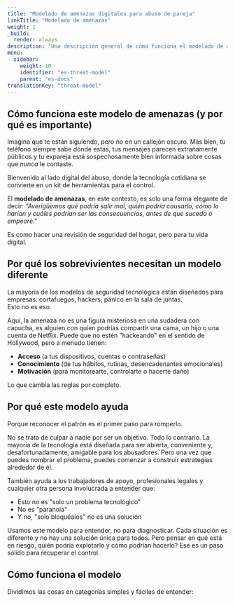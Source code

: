 ```yaml
---
title: "Modelado de amenazas digitales para abuso de pareja"
linkTitle: "Modelado de amenazas"
weight: 1
_build:
  render: always
description: "Una descripción general de cómo funciona el modelado de amenazas digitales en el contexto del abuso facilitado por la tecnología."
menu:
  sidebar:
    weight: 10
    identifier: "es-threat-model"
    parent: "es-docs"
translationKey: "threat-model"
---
```


## Cómo funciona este modelo de amenazas (y por qué es importante)

Imagina que te están siguiendo, pero no en un callejón oscuro. Más bien, tu teléfono siempre sabe dónde estás, tus mensajes parecen extrañamente públicos y tu expareja está sospechosamente bien informada sobre cosas que *nunca* le contaste.

Bienvenido al lado digital del abuso, donde la tecnología cotidiana se convierte en un kit de herramientas para el control.

El **modelado de amenazas**, en este contexto, es solo una forma elegante de decir: *"Averigüemos qué podría salir mal, quién podría causarlo, cómo lo harían y cuáles podrían ser las consecuencias, antes de que suceda o empeore."*

Es como hacer una revisión de seguridad del hogar, pero para tu vida digital.

## Por qué los sobrevivientes necesitan un modelo diferente

La mayoría de los modelos de seguridad tecnológica están diseñados para empresas: cortafuegos, hackers, pánico en la sala de juntas.  
Esto no es eso.  

Aquí, la amenaza no es una figura misteriosa en una sudadera con capucha, es alguien con quien podrías compartir una cama, un hijo o una cuenta de Netflix. Puede que no estén "hackeando" en el sentido de Hollywood, pero a menudo tienen:

- **Acceso** (a tus dispositivos, cuentas o contraseñas)  
- **Conocimiento** (de tus hábitos, rutinas, desencadenantes emocionales)  
- **Motivación** (para monitorearte, controlarte o hacerte daño)  

Lo que cambia las reglas por completo.

## Por qué este modelo ayuda

Porque reconocer el patrón es el primer paso para romperlo.

No se trata de culpar a nadie por ser un objetivo. Todo lo contrario. La mayoría de la tecnología está diseñada para ser abierta, conveniente y, desafortunadamente, amigable para los abusadores. Pero una vez que puedes nombrar el problema, puedes comenzar a construir estrategias alrededor de él.

También ayuda a los trabajadores de apoyo, profesionales legales y cualquier otra persona involucrada a entender que:

- Esto no es "solo un problema tecnológico"
- No es "paranoia"
- Y no, "solo bloquéalos" no es una solución

Usamos este modelo para entender, no para diagnosticar. Cada situación es diferente y no hay una solución única para todos. Pero pensar en qué está en riesgo, quién podría explotarlo y cómo podrían hacerlo? Ese es un paso sólido para recuperar el control.

## Cómo funciona el modelo

Dividimos las cosas en categorías simples y fáciles de entender: